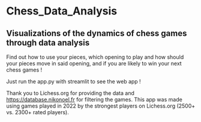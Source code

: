 # Chess_Data_Analysis

## Visualizations of the dynamics of chess games through data analysis

Find out how to use your pieces, which opening to play and how should your pieces move in said opening, and if you are likely to win your next chess games !

Just run the app.py with streamlit to see the web app !

Thank you to Lichess.org for providing the data and https://database.nikonoel.fr for filtering the games.
This app was made using games played in 2022 by the strongest players on Lichess.org (2500+ vs. 2300+ rated players).

